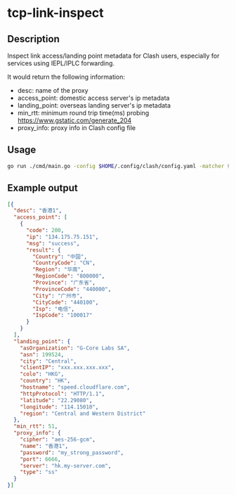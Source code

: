 # tcp-link-inspect

## Description

Inspect link access/landing point metadata for Clash users,
especially for services using IEPL/IPLC forwarding.

It would return the following information:

- desc: name of the proxy
- access_point: domestic access server's ip metadata
- landing_point: overseas landing server's ip metadata
- min_rtt: minimum round trip time(ms) probing https://www.gstatic.com/generate_204
- proxy_info: proxy info in Clash config file

## Usage

```bash
go run ./cmd/main.go -config $HOME/.config/clash/config.yaml -matcher 香港 | jq
```

## Example output

```json
[{
  "desc": "香港1",
  "access_point": [
    {
      "code": 200,
      "ip": "134.175.75.151",
      "msg": "success",
      "result": {
        "Country": "中国",
        "CountryCode": "CN",
        "Region": "华南",
        "RegionCode": "800000",
        "Province": "广东省",
        "ProvinceCode": "440000",
        "City": "广州市",
        "CityCode": "440100",
        "Isp": "电信",
        "IspCode": "100017"
      }
    }
  ],
  "landing_point": {
    "asOrganization": "G-Core Labs SA",
    "asn": 199524,
    "city": "Central",
    "clientIP": "xxx.xxx.xxx.xxx",
    "colo": "HKG",
    "country": "HK",
    "hostname": "speed.cloudflare.com",
    "httpProtocol": "HTTP/1.1",
    "latitude": "22.29080",
    "longitude": "114.15010",
    "region": "Central and Western District"
  },
  "min_rtt": 51,
  "proxy_info": {
    "cipher": "aes-256-gcm",
    "name": "香港1",
    "password": "my_strong_password",
    "port": 6666,
    "server": "hk.my-server.com",
    "type": "ss"
  }
}]
```